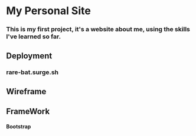 # My Personal Site

### This is my first project, it's a website about me, using the skills I've learned so far.

## Deployment
### rare-bat.surge.sh

## Wireframe

## FrameWork
#### Bootstrap

